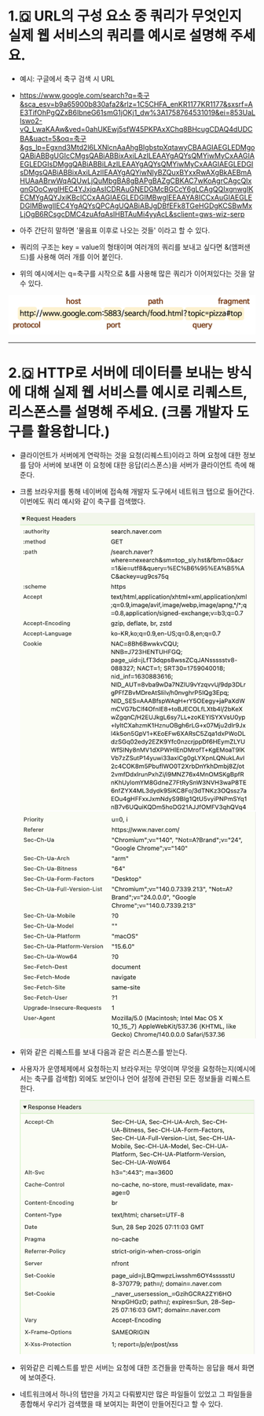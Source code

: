 # 1.🇶 URL의 구성 요소 중 쿼리가 무엇인지 실제 웹 서비스의 쿼리를 예시로 설명해 주세요.<br/>

- 예시: 구글에서 축구 검색 시 URL
- <https://www.google.com/search?q=축구&sca_esv=b9a65900b830afa2&rlz=1C5CHFA_enKR1177KR1177&sxsrf=AE3TifOhPgQZxB6IbneG61smG1jOKj1_dw%3A1758764531019&ei=853UaLlswo2-vQ_LwaKAAw&ved=0ahUKEwj5sfW45PKPAxXChq8BHcugCDAQ4dUDCBA&uact=5&oq=축구&gs_lp=Egxnd3Mtd2l6LXNlcnAaAhgBIgbstpXqtawyCBAAGIAEGLEDMgoQABiABBgUGIcCMgsQABiABBixAxiLAzILEAAYgAQYsQMYiwMyCxAAGIAEGLEDGIsDMggQABiABBiLAzILEAAYgAQYsQMYiwMyCxAAGIAEGLEDGIsDMgsQABiABBixAxiLAzIIEAAYgAQYiwNIyBZQuxBYxxRwAXgBkAEBmAHUAaABrwWqAQUwLjQuMbgBA8gBAPgBAZgCBKAC7wKoAgrCAgcQIxgnGOoCwgIHEC4YJxjqAsICDRAuGNEDGMcBGCcY6gLCAgQQIxgnwgIKECMYgAQYJxiKBcICCxAAGIAEGLEDGIMBwgIEEAAYA8ICCxAuGIAEGLEDGIMBwgIIEC4YgAQYsQPCAgUQABiABJgDBfEFk8TGeHGDgKCSBwMxLjOgB6RCsgcDMC4zuAfqAsIHBTAuMi4yyAcL&sclient=gws-wiz-serp>
  <br/>

- 아주 간단히 말하면 '물음표 이후로 나오는 것들' 이라고 할 수 있다.
- 쿼리의 구조는 key = value의 형태이며 여러개의 쿼리를 보내고 싶다면 &(앰퍼샌드)를 사용해 여러 개를 이어 붙인다.
- 위의 예시에서는 q=축구를 시작으로 &를 사용해 많은 쿼리가 이어져있다는 것을 알 수 있다.
  <br/>

![URL구성요소](./png/URL.png)

---

# 2.🇶 HTTP로 서버에 데이터를 보내는 방식에 대해 실제 웹 서비스를 예시로 리퀘스트, 리스폰스를 설명해 주세요. (크롬 개발자 도구를 활용합니다.)<br/>

- 클라이언트가 서버에게 연락하는 것을 요청(리퀘스트)이라고 하며 요청에 대한 정보를 담아 서버에 보내면 이 요청에 대한 응답(리스폰스)을 서버가 클라이언트 측에 해준다.
- 크롬 브라우저를 통해 네이버에 접속해 개발자 도구에서 네트워크 탭으로 들어간다. 이번에도 쿼리 예시와 같이 축구를 검색했다.

  ![리퀘스트](./png/request1.png)
  ![리퀘스트](./png/request2.png)
  <br/>

- 위와 같은 리퀘스트를 보내 다음과 같은 리스폰스를 받는다.
- 사용자가 운영체제에서 요청하는지 브라우저는 무엇이며 무엇을 요청하는지(예시에서는 축구를 검색함) 외에도 보안이나 언어 설정에 관련된 모든 정보들을 리퀘스트한다.

  ![리스폰스](./png/response.png)
  <br/>

- 위와같은 리퀘스트를 받은 서버는 요청에 대한 조건들을 만족하는 응답을 해서 화면에 보여준다.

- 네트워크에서 하나의 탭만을 가지고 다뤄봤지만 많은 파일들이 있었고 그 파일들을 종합해서 우리가 검색했을 때 보여지는 화면이 만들어진다고 할 수 있다.

